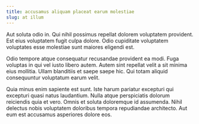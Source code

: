 ```yaml
---
title: accusamus aliquam placeat earum molestiae
slug: at illum
---
```


Aut soluta odio in. Qui nihil possimus repellat dolorem voluptatem provident. Est eius voluptatem fugit culpa dolore. Odio cupiditate voluptatem voluptates esse molestiae sunt maiores eligendi est.

Odio tempore atque consequatur recusandae provident ea modi. Fuga voluptas in qui vel iusto libero autem. Autem sint repellat velit a sit minima eius mollitia. Ullam blanditiis et saepe saepe hic. Qui totam aliquid consequuntur voluptatum earum velit.

Quia minus enim sapiente est sunt. Iste harum pariatur excepturi qui excepturi quasi natus laudantium. Nulla atque perspiciatis dolorum reiciendis quia et vero. Omnis et soluta doloremque id assumenda. Nihil delectus nobis voluptatem doloribus tempora repudiandae architecto. Aut eum est accusamus asperiores dolore eos.
